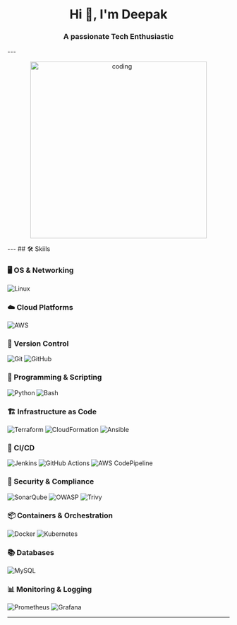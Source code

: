 
<h1 align="center">Hi 👋, I'm Deepak</h1>
<h3 align="center">A passionate Tech Enthusiastic</h3>
---
<p align="center">
  <img alt="coding" width="400" src="https://static.vecteezy.com/system/resources/previews/026/344/414/non_2x/happy-man-with-laptop-flat-line-concept-spot-illustration-programmer-coding-2d-cartoon-outline-character-on-white-for-web-ui-design-freelance-editable-isolated-color-hero-image-vector.jpg">
</p>
---
## 🛠️ Skiils

### 🖥️ OS & Networking
![Linux](https://img.shields.io/badge/Linux-FCC624?style=for-the-badge&logo=linux&logoColor=black)
<!-- ![Nginx](https://img.shields.io/badge/Nginx-009639?style=for-the-badge&logo=nginx&logoColor=white) -->

### ☁️ Cloud Platforms
![AWS](https://img.shields.io/badge/AWS-FF9900?style=for-the-badge&logo=amazonaws&logoColor=white)
<!-- ![GCP](https://img.shields.io/badge/Google_Cloud-4285F4?style=for-the-badge&logo=google-cloud&logoColor=white) -->

### 📂 Version Control
![Git](https://img.shields.io/badge/Git-F05032?style=for-the-badge&logo=git&logoColor=white)
![GitHub](https://img.shields.io/badge/GitHub-181717?style=for-the-badge&logo=github&logoColor=white)

### 🧩 Programming & Scripting
![Python](https://img.shields.io/badge/Python-3776AB?style=for-the-badge&logo=python&logoColor=white)
![Bash](https://img.shields.io/badge/Bash-4EAA25?style=for-the-badge&logo=gnu-bash&logoColor=white)

### 🏗️ Infrastructure as Code
![Terraform](https://img.shields.io/badge/Terraform-7B42BC?style=for-the-badge&logo=terraform&logoColor=white)
![CloudFormation](https://img.shields.io/badge/CloudFormation-FF9900?style=for-the-badge&logo=amazonaws&logoColor=white)
![Ansible](https://img.shields.io/badge/Ansible-EE0000?style=for-the-badge&logo=ansible&logoColor=white)

### 🚀 CI/CD
![Jenkins](https://img.shields.io/badge/Jenkins-D24939?style=for-the-badge&logo=jenkins&logoColor=white)
![GitHub Actions](https://img.shields.io/badge/GitHub_Actions-2088FF?style=for-the-badge&logo=githubactions&logoColor=white)
![AWS CodePipeline](https://img.shields.io/badge/AWS_CodePipeline-FF9900?style=for-the-badge&logo=amazonaws&logoColor=white)

### 🔐 Security & Compliance
![SonarQube](https://img.shields.io/badge/SonarQube-4E9BCD?style=for-the-badge&logo=sonarqube&logoColor=white)
![OWASP](https://img.shields.io/badge/OWASP-000000?style=for-the-badge&logo=owasp&logoColor=white)
![Trivy](https://img.shields.io/badge/Trivy-1904DA?style=for-the-badge&logo=aqua&logoColor=white)

### 📦 Containers & Orchestration
![Docker](https://img.shields.io/badge/Docker-2496ED?style=for-the-badge&logo=docker&logoColor=white)
![Kubernetes](https://img.shields.io/badge/Kubernetes-326CE5?style=for-the-badge&logo=kubernetes&logoColor=white)

### 📚 Databases
![MySQL](https://img.shields.io/badge/MySQL-4479A1?style=for-the-badge&logo=mysql&logoColor=white)

### 📊 Monitoring & Logging
![Prometheus](https://img.shields.io/badge/Prometheus-E6522C?style=for-the-badge&logo=Prometheus&logoColor=white)
![Grafana](https://img.shields.io/badge/grafana-%23F46800.svg?style=for-the-badge&logo=grafana&logoColor=white)

---



